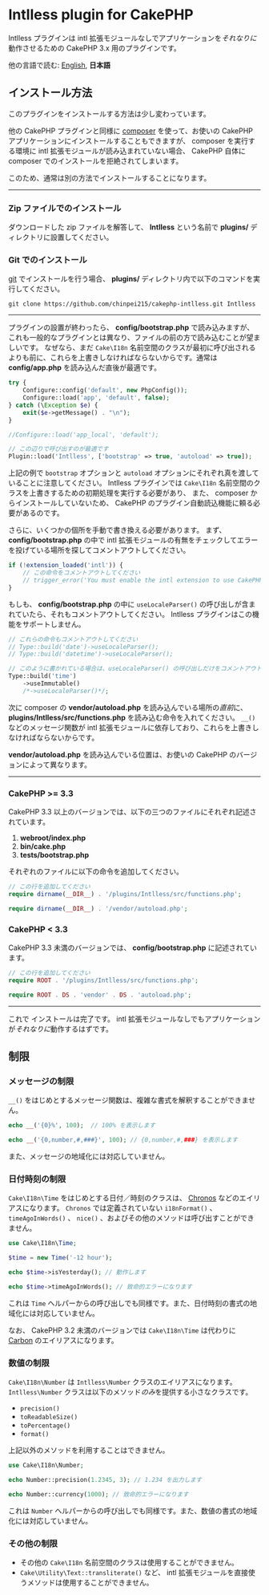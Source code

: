 # Intlless plugin for CakePHP

Intlless プラグインは intl 拡張モジュールなしでアプリケーションを*それなりに*動作させるための CakePHP 3.x 用のプラグインです。

他の言語で読む: [English](README.md), **日本語**

## インストール方法

このプラグインをインストールする方法は少し変わっています。

他の CakePHP プラグインと同様に [composer](http://getcomposer.org) を使って、お使いの CakePHP アプリケーションにインストールすることもできますが、
composer を実行する環境に intl 拡張モジュールが読み込まれていない場合、 CakePHP 自体に composer でのインストールを拒絶されてしまいます。

このため、通常は別の方法でインストールすることになります。

----
### Zip ファイルでのインストール
ダウンロードした zip ファイルを解答して、 **Intlless** という名前で **plugins/** ディレクトリに設置してください。

### Git でのインストール
[git](https://git-scm.com/) でインストールを行う場合、 **plugins/** ディレクトリ内で以下のコマンドを実行してください。

```
git clone https://github.com/chinpei215/cakephp-intlless.git Intlless
```
----

プラグインの設置が終わったら、 **config/bootstrap.php** で読み込みますが、これも一般的なプラグインとは異なり、ファイルの前の方で読み込むことが望ましいです。
なぜなら、まだ `Cake\I18n` 名前空間のクラスが最初に呼び出されるよりも前に、これらを上書きしなければならないからです。通常は **config/app.php** を読み込んだ直後が最適です。

```php
try {
    Configure::config('default', new PhpConfig());
    Configure::load('app', 'default', false);
} catch (\Exception $e) {
    exit($e->getMessage() . "\n");
}

//Configure::load('app_local', 'default');

// この辺りで呼び出すのが最適です
Plugin::load('Intlless', ['bootstrap' => true, 'autoload' => true]);
```
上記の例で `bootstrap` オプションと `autoload` オプションにそれぞれ真を渡していることに注意してください。
Intlless プラグインでは `Cake\I18n` 名前空間のクラスを上書きするための初期処理を実行する必要があり、
また、 composer からインストールしていないため、 CakePHP のプラグイン自動読込機能に頼る必要があるのです。

さらに、いくつかの個所を手動で書き換える必要があります。
まず、 **config/bootstrap.php** の中で intl 拡張モジュールの有無をチェックしてエラーを投げている場所を探してコメントアウトしてください。

```php
if (!extension_loaded('intl')) {
    // この命令をコメントアウトしてください
    // trigger_error('You must enable the intl extension to use CakePHP.', E_USER_ERROR);
}
```

もしも、 **config/bootstrap.php** の中に `useLocaleParser()` の呼び出しが含まれていたら、それもコメントアウトしてください。
Intlless プラグインはこの機能をサポートしません。

```php
// これらの命令もコメントアウトしてください
// Type::build('date')->useLocaleParser();
// Type::build('datetime')->useLocaleParser();

// このように書かれている場合は、useLocaleParser() の呼び出しだけをコメントアウトしてください。
Type::build('time')
    ->useImmutable()
    /*->useLocaleParser()*/;
```

次に composer の **vendor/autoload.php** を読み込んでいる場所の*直前*に、 **plugins/Intlless/src/functions.php** を読み込む命令を入れてください。
`__()` などのメッセージ関数が intl 拡張モジュールに依存しており、これらを上書きしなければならないからです。

**vendor/autoload.php** を読み込んでいる位置は、お使いの CakePHP のバージョンによって異なります。

----
### CakePHP &gt;= 3.3

CakePHP 3.3 以上のバージョンでは、以下の三つのファイルにそれぞれ記述されています。

1. **webroot/index.php**
2. **bin/cake.php**
3. **tests/bootstrap.php**

それぞれのファイルに以下の命令を追加してください。

```php
// この行を追加してください
require dirname(__DIR__) . '/plugins/Intlless/src/functions.php';

require dirname(__DIR__) . '/vendor/autoload.php';
```

### CakePHP &lt; 3.3

CakePHP 3.3 未満のバージョンでは、 **config/bootstrap.php** に記述されています。

```php
// この行を追加してください
require ROOT . '/plugins/Intlless/src/functions.php';

require ROOT . DS . 'vendor' . DS . 'autoload.php';
```
----

これで インストールは完了です。 intl 拡張モジュールなしでもアプリケーションが*それなりに*動作するはずです。

## 制限

### メッセージの制限

`__()` をはじめとするメッセージ関数は、複雑な書式を解釈することができません。

```php
echo __('{0}%', 100);  // 100% を表示します

echo __('{0,number,#,###}', 100); // {0,number,#,###} を表示します
```

また、メッセージの地域化には対応していません。

### 日付時刻の制限

`Cake\I18n\Time` をはじめとする日付／時刻のクラスは、 [Chronos](http://book.cakephp.org/3.0/ja/chronos.html) などのエイリアスになります。
`Chronos` では定義されていない `i18nFormat()` 、 `timeAgoInWords()` 、 `nice()` 、およびその他のメソッドは呼び出すことができません。

```php
use Cake\I18n\Time;

$time = new Time('-12 hour');

echo $time->isYesterday(); // 動作します

echo $time->timeAgoInWords(); // 致命的エラーになります
```

これは `Time` ヘルパーからの呼び出しでも同様です。また、日付時刻の書式の地域化には対応していません。

なお、 CakePHP 3.2 未満のバージョンでは `Cake\I18n\Time` は代わりに [Carbon](http://carbon.nesbot.com/) のエイリアスになります。

### 数値の制限

`Cake\I18n\Number` は `Intlless\Number` クラスのエイリアスになります。
`Intlless\Number` クラスは以下のメソッド*のみ*を提供する小さなクラスです。

- `precision()`
- `toReadableSize()`
- `toPercentage()`
- `format()`

上記以外のメソッドを利用することはできません。
```php
use Cake\I18n\Number;

echo Number::precision(1.2345, 3); // 1.234 を出力します

echo Number::currency(1000); // 致命的エラーになります
```

これは `Number` ヘルパーからの呼び出しでも同様です。また、数値の書式の地域化には対応していません。

### その他の制限

- その他の `Cake\I18n` 名前空間のクラスは使用することができません。
- `Cake\Utility\Text::transliterate()` など、 intl 拡張モジュールを直接使うメソッドは使用することができません。
